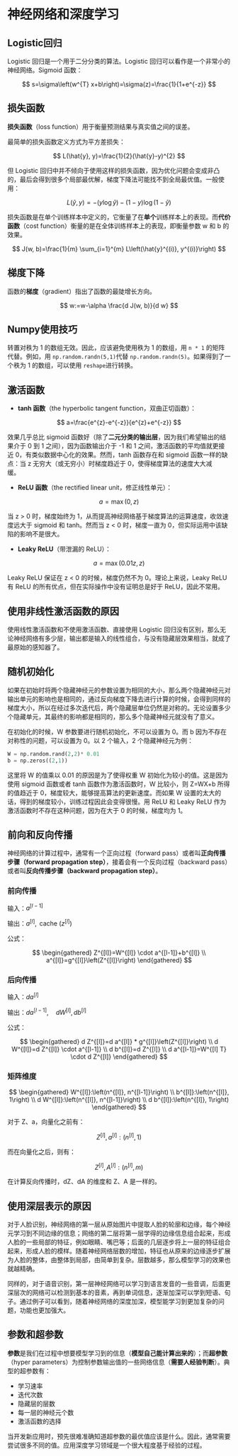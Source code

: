 # 神经网络和深度学习

## Logistic回归

Logistic 回归是一个用于二分分类的算法。Logistic 回归可以看作是一个非常小的神经网络。Sigmoid 函数：

$$
s=\sigma\left(w^{T} x+b\right)=\sigma(z)=\frac{1}{1+e^{-z}}
$$

## 损失函数

**损失函数**（loss function）用于衡量预测结果与真实值之间的误差。

最简单的损失函数定义方式为平方差损失：

$$
L(\hat{y}, y)=\frac{1}{2}(\hat{y}-y)^{2}
$$

但 Logistic 回归中并不倾向于使用这样的损失函数，因为优化问题会变成非凸的，最后会得到很多个局部最优解，梯度下降法可能找不到全局最优值。一般使用：

$$
L(\hat{y}, y)=-(y \log \hat{y})-(1-y) \log (1-\hat{y})
$$

损失函数是在单个训练样本中定义的，它衡量了在**单个**训练样本上的表现。而**代价函数**（cost function）衡量的是在全体训练样本上的表现，即衡量参数 w 和 b 的效果。

$$
J(w, b)=\frac{1}{m} \sum_{i=1}^{m} L\left(\hat{y}^{(i)}, y^{(i)}\right)
$$

## 梯度下降

函数的**梯度**（gradient）指出了函数的最陡增长方向。

$$
w:=w-\alpha \frac{d J(w, b)}{d w}
$$

## Numpy使用技巧

转置对秩为 1 的数组无效。因此，应该避免使用秩为 1 的数组，用 `n * 1` 的矩阵代替。例如，用 `np.random.randn(5,1)`代替 `np.random.randn(5)`。如果得到了一个秩为 1 的数组，可以使用 `reshape`进行转换。

## 激活函数

- **tanh 函数**（the hyperbolic tangent function，双曲正切函数）：

$$
a=\frac{e^{z}-e^{-z}}{e^{z}+e^{-z}}
$$

效果几乎总比 sigmoid 函数好（除了**二元分类的输出层**，因为我们希望输出的结果介于 0 到 1 之间），因为函数输出介于 -1 和 1 之间，激活函数的平均值就更接近 0，有类似数据中心化的效果。然而，tanh 函数存在和 sigmoid 函数一样的缺点：当 z 无穷大（或无穷小）时梯度趋近于 0，使得梯度算法的速度大大减缓。    

- **ReLU 函数**（the rectified linear unit，修正线性单元）：

$$
a=\max (0, z)
$$

当 z > 0 时，梯度始终为 1，从而提高神经网络基于梯度算法的运算速度，收敛速度远大于 sigmoid 和 tanh。然而当 z < 0 时，梯度一直为 0，但实际运用中该缺陷的影响不是很大。

- **Leaky ReLU**（带泄漏的 ReLU）：

$$
a=\max (0.01z, z)
$$

Leaky ReLU 保证在 z < 0 的时候，梯度仍然不为 0。理论上来说，Leaky ReLU 有 ReLU 的所有优点，但在实际操作中没有证明总是好于 ReLU，因此不常用。

## 使用非线性激活函数的原因

使用线性激活函数和不使用激活函数、直接使用 Logistic 回归没有区别，那么无论神经网络有多少层，输出都是输入的线性组合，与没有隐藏层效果相当，就成了最原始的感知器了。

## 随机初始化

如果在初始时将两个隐藏神经元的参数设置为相同的大小，那么两个隐藏神经元对输出单元的影响也是相同的，通过反向梯度下降去进行计算的时候，会得到同样的梯度大小，所以在经过多次迭代后，两个隐藏层单位仍然是对称的。无论设置多少个隐藏单元，其最终的影响都是相同的，那么多个隐藏神经元就没有了意义。

在初始化的时候，W 参数要进行随机初始化，不可以设置为 0。而 b 因为不存在对称性的问题，可以设置为 0。以 2 个输入，2 个隐藏神经元为例：

```python
W = np.random.rand(2,2)* 0.01
b = np.zeros((2,1))
```

这里将 W 的值乘以 0.01 的原因是为了使得权重 W 初始化为较小的值。这是因为使用 sigmoid 函数或者 tanh 函数作为激活函数时，W 比较小，则 Z=WX+b 所得的值趋近于 0，梯度较大，能够提高算法的更新速度。而如果 W 设置的太大的话，得到的梯度较小，训练过程因此会变得很慢。用 ReLU 和 Leaky ReLU 作为激活函数时不存在这种问题，因为在大于 0 的时候，梯度均为 1。

## 前向和反向传播

神经网络的计算过程中，通常有一个正向过程（forward pass）或者叫**正向传播步骤（forward propagation step）**，接着会有一个反向过程（backward pass）或者叫**反向传播步骤（backward propagation step）**。

### 前向传播

输入：$a^{[l-1]}$

输出：$a^{[l]}, \text { cache }\left(z^{[l]}\right)$

公式：

$$
\begin{gathered}
Z^{[l]}=W^{[l]} \cdot a^{[l-1]}+b^{[l]} \\
a^{[l]}=g^{[l]}\left(Z^{[l]}\right)
\end{gathered}
$$

### 后向传播

输入：$d a^{[l]}$

输出：$d a^{[l-1]}, \quad d W^{[l]}, d b^{[l]}$

公式：

$$
\begin{gathered}
d Z^{[l]}=d a^{[l]} * g^{[l]}\left(Z^{[l]}\right) \\
d W^{[l]}=d Z^{[l]} \cdot a^{[l-1]} \\
d b^{[l]}=d Z^{[l]} \\
d a^{[l-1]}=W^{[l] T} \cdot d Z^{[l]}
\end{gathered}
$$

### 矩阵维度

$$
\begin{gathered}
W^{[l]}:\left(n^{[l]}, n^{[l-1]}\right) \\
b^{[l]}:\left(n^{[l]}, 1\right) \\
d W^{[l]}:\left(n^{[l]}, n^{[l-1]}\right) \\
d b^{[l]}:\left(n^{[l]}, 1\right)
\end{gathered}
$$

对于 Z、a，向量化之前有：

$$
Z^{[l]}, a^{[l]}:\left(n^{[l]}, 1\right)
$$

而在向量化之后，则有：

$$
Z^{[l]}, A^{[l]}:\left(n^{[l]}, m\right)
$$

在计算反向传播时，dZ、dA 的维度和 Z、A 是一样的。

## 使用深层表示的原因

对于人脸识别，神经网络的第一层从原始图片中提取人脸的轮廓和边缘，每个神经元学习到不同边缘的信息；网络的第二层将第一层学得的边缘信息组合起来，形成人脸的一些局部的特征，例如眼睛、嘴巴等；后面的几层逐步将上一层的特征组合起来，形成人脸的模样。随着神经网络层数的增加，特征也从原来的边缘逐步扩展为人脸的整体，由整体到局部，由简单到复杂。层数越多，那么模型学习的效果也就越精确。

同样的，对于语音识别，第一层神经网络可以学习到语言发音的一些音调，后面更深层次的网络可以检测到基本的音素，再到单词信息，逐渐加深可以学到短语、句子。通过例子可以看到，随着神经网络的深度加深，模型能学习到更加复杂的问题，功能也更加强大。

## 参数和超参数

**参数**是我们在过程中想要模型学习到的信息（**模型自己能计算出来的**）；而**超参数**（hyper parameters）为控制参数输出值的一些网络信息（**需要人经验判断**）。典型的超参数有：

- 学习速率
- 迭代次数
- 隐藏层的层数
- 每一层的神经元个数
- 激活函数的选择

当开发新应用时，预先很难准确知道超参数的最优值应该是什么。因此，通常需要尝试很多不同的值。应用深度学习领域是一个很大程度基于经验的过程。
